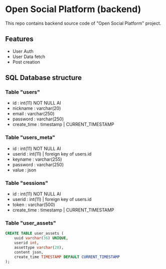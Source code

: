 # Open Social Platform (backend)

This repo contains backend source code of "Open Social Platform" project.

## Features
- User Auth
- User Data fetch
- Post creation

## SQL Database structure

### Table "users"
- id : int(11) NOT NULL AI
- nickname : varchar(20)
- email : varchar(250)
- password : varchar(250)
- create_time : timestamp | CURRENT_TIMESTAMP

### Table "users_meta"
- id : int(11) NOT NULL AI
- userid : int(11) | foreign key of users.id
- keyname : varchar(255)
- password : varchar(250)
- value : json

### Table "sessions"
- id : int(11) NOT NULL AI
- userid : int(11) | foreign key of users.id
- token : varchar(500)
- create_time : timestamp | CURRENT_TIMESTAMP

### Table "user_assets"
```sql
CREATE TABLE user_assets (
    uuid varchar(36) UNIQUE,
    userid int,
    assettype varchar(20),
    content json,
    create_time TIMESTAMP DEFAULT CURRENT_TIMESTAMP
);
```